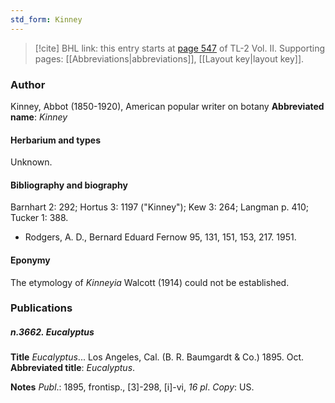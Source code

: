 ```yaml
---
std_form: Kinney
---
```


> [!cite] BHL link: this entry starts at [page 547](https://www.biodiversitylibrary.org/page/33068789) of TL-2 Vol. II.
> Supporting pages: [[Abbreviations|abbreviations]], [[Layout key|layout key]].

### Author

Kinney, Abbot (1850-1920), American popular writer on botany 
**Abbreviated name**: *Kinney*

#### Herbarium and types

Unknown.

#### Bibliography and biography

Barnhart 2: 292; Hortus 3: 1197 ("Kinney"); Kew 3: 264; Langman p. 410; Tucker 1: 388.
- Rodgers, A. D., Bernard Eduard Fernow 95, 131, 151, 153, 217. 1951.

#### Eponymy

The etymology of *Kinneyia* Walcott (1914) could not be established.

### Publications

##### n.3662. Eucalyptus

**Title**
*Eucalyptus*... Los Angeles, Cal. (B. R. Baumgardt & Co.) 1895. Oct.
**Abbreviated title**: *Eucalyptus*.

**Notes**
*Publ*.: 1895, frontisp., \[3\]-298, \[i\]-vi, *16 pl*. *Copy*: US.

